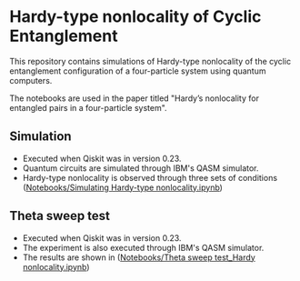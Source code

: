 # Hardy-type nonlocality of Cyclic Entanglement

This repository contains simulations of Hardy-type nonlocality of the cyclic entanglement configuration of a four-particle system using quantum computers.

The notebooks are used in the paper titled "Hardy’s nonlocality for entangled pairs in a four-particle system". 
## Simulation
- Executed when Qiskit was in version 0.23.
- Quantum circuits are simulated through IBM's QASM simulator.
- Hardy-type nonlocality is observed through three sets of conditions ([Notebooks/Simulating Hardy-type nonlocality.ipynb](https://github.com/doan-duc1902/Hardy-nonlocality-of-cylic-entanglement/blob/main/Notebooks/Simulating%20Hardy-type%20nonlocality.ipynb))
## Theta sweep test
- Executed when Qiskit was in version 0.23.
- The experiment is also executed through IBM's QASM simulator.
- The results are shown in ([Notebooks/Theta sweep test_Hardy nonlocality.ipynb](https://github.com/doan-duc1902/Hardy-nonlocality-of-cylic-entanglement/blob/main/Notebooks/Theta%20sweep%20test_Hardy%20nonlocality.ipynb))
